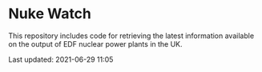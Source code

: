 # Nuke Watch

This repository includes code for retrieving the latest information available on the output of EDF nuclear power plants in the UK.

Last updated: 2021-06-29 11:05
